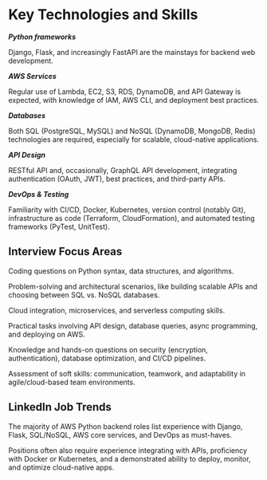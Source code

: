 
# Key Technologies and Skills
***Python frameworks***

Django, Flask, and increasingly FastAPI are the mainstays for backend web development.

***AWS Services***

Regular use of Lambda, EC2, S3, RDS, DynamoDB, and API Gateway is expected, with knowledge of IAM, AWS CLI, and deployment best practices.

***Databases***

Both SQL (PostgreSQL, MySQL) and NoSQL (DynamoDB, MongoDB, Redis) technologies are required, especially for scalable, cloud-native applications.

***API Design***

RESTful API and, occasionally, GraphQL API development, integrating authentication (OAuth, JWT), best practices, and third-party APIs.

***DevOps & Testing***

Familiarity with CI/CD, Docker, Kubernetes, version control (notably Git), infrastructure as code (Terraform, CloudFormation), and automated testing frameworks (PyTest, UnitTest).

## Interview Focus Areas
Coding questions on Python syntax, data structures, and algorithms.

Problem-solving and architectural scenarios, like building scalable APIs and choosing between SQL vs. NoSQL databases.

Cloud integration, microservices, and serverless computing skills.

Practical tasks involving API design, database queries, async programming, and deploying on AWS.

Knowledge and hands-on questions on security (encryption, authentication), database optimization, and CI/CD pipelines.

Assessment of soft skills: communication, teamwork, and adaptability in agile/cloud-based team environments.

## LinkedIn Job Trends
The majority of AWS Python backend roles list experience with Django, Flask, SQL/NoSQL, AWS core services, and DevOps as must-haves.

Positions often also require experience integrating with APIs, proficiency with Docker or Kubernetes, and a demonstrated ability to deploy, monitor, and optimize cloud-native apps.
```
